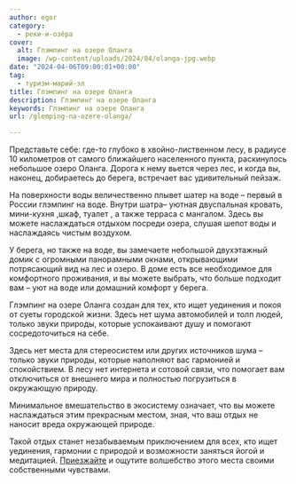 ```yaml
---
author: egor
category:
  - реки-и-озёра
cover:
  alt: Глэмпинг на озере Оланга
  image: /wp-content/uploads/2024/04/olanga-jpg.webp
date: "2024-04-06T09:00:01+00:00"
tag:
  - туризм-марий-эл
title: Глэмпинг на озере Оланга
description: Глэмпинг на озере Оланга
keywords: Глэмпинг на озере Оланга
url: /glemping-na-ozere-olanga/

---
```

Представьте себе: где-то глубоко в хвойно-лиственном лесу, в радиусе 10 километров от самого ближайшего населенного пункта, раскинулось небольшое озеро Оланга. Дорога к нему вьется через лес, и когда вы, наконец, добираетесь до берега, встречает вас удивительный пейзаж.

На поверхности воды величественно плывет шатер на воде – первый в России глэмпинг на воде. Внутри шатра– уютная двуспальная кровать, мини-кухня ,шкаф, туалет , а также терраса с мангалом. Здесь вы можете наслаждаться отдыхом посреди озера, слушая шепот воды и наслаждаясь чистым воздухом.

У берега, но также на воде, вы замечаете небольшой двухэтажный домик с огромными панорамными окнами, открывающими потрясающий вид на лес и озеро. В доме есть все необходимое для комфортного проживания, и вы можете выбрать, что больше подходит вам – уют на воде или домашний комфорт у берега.

Глэмпинг на озере Оланга создан для тех, кто ищет уединения и покоя от суеты городской жизни. Здесь нет шума автомобилей и толп людей, только звуки природы, которые успокаивают душу и помогают сосредоточиться на себе.

Здесь нет места для стереосистем или других источников шума – только звуки природы, которые наполняют вас гармонией и спокойствием. В лесу нет интернета и сотовой связи, что помогает вам отключиться от внешнего мира и полностью погрузиться в окружающую природу.

Минимальное вмешательство в экосистему означает, что вы можете наслаждаться этим прекрасным местом, зная, что ваш отдых не наносит вреда окружающей природе.

Такой отдых станет незабываемым приключением для всех, кто ищет уединения, гармонии с природой и возможности заняться йогой и медитацией. [Приезжайте](https://oglam.ru/) и ощутите волшебство этого места своими собственными чувствами.
